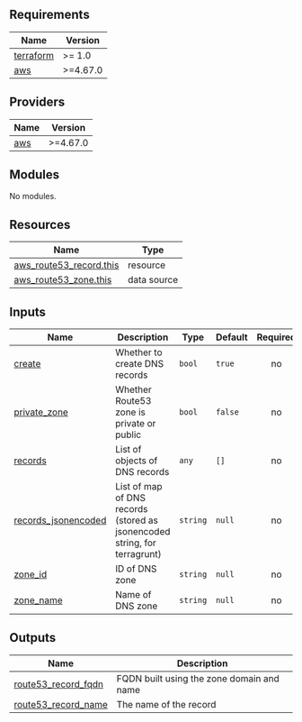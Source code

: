 <!-- BEGIN_TF_DOCS -->
## Requirements

| Name | Version |
|------|---------|
| <a name="requirement_terraform"></a> [terraform](#requirement\_terraform) | >= 1.0 |
| <a name="requirement_aws"></a> [aws](#requirement\_aws) | >=4.67.0 |

## Providers

| Name | Version |
|------|---------|
| <a name="provider_aws"></a> [aws](#provider\_aws) | >=4.67.0 |

## Modules

No modules.

## Resources

| Name | Type |
|------|------|
| [aws_route53_record.this](https://registry.terraform.io/providers/hashicorp/aws/latest/docs/resources/route53_record) | resource |
| [aws_route53_zone.this](https://registry.terraform.io/providers/hashicorp/aws/latest/docs/data-sources/route53_zone) | data source |

## Inputs

| Name | Description | Type | Default | Required |
|------|-------------|------|---------|:--------:|
| <a name="input_create"></a> [create](#input\_create) | Whether to create DNS records | `bool` | `true` | no |
| <a name="input_private_zone"></a> [private\_zone](#input\_private\_zone) | Whether Route53 zone is private or public | `bool` | `false` | no |
| <a name="input_records"></a> [records](#input\_records) | List of objects of DNS records | `any` | `[]` | no |
| <a name="input_records_jsonencoded"></a> [records\_jsonencoded](#input\_records\_jsonencoded) | List of map of DNS records (stored as jsonencoded string, for terragrunt) | `string` | `null` | no |
| <a name="input_zone_id"></a> [zone\_id](#input\_zone\_id) | ID of DNS zone | `string` | `null` | no |
| <a name="input_zone_name"></a> [zone\_name](#input\_zone\_name) | Name of DNS zone | `string` | `null` | no |

## Outputs

| Name | Description |
|------|-------------|
| <a name="output_route53_record_fqdn"></a> [route53\_record\_fqdn](#output\_route53\_record\_fqdn) | FQDN built using the zone domain and name |
| <a name="output_route53_record_name"></a> [route53\_record\_name](#output\_route53\_record\_name) | The name of the record |
<!-- END_TF_DOCS -->
